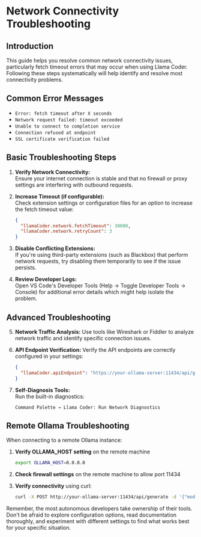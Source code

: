 # Network Connectivity Troubleshooting

## Introduction
This guide helps you resolve common network connectivity issues, particularly fetch timeout errors that may occur when using Llama Coder. Following these steps systematically will help identify and resolve most connectivity problems.

## Common Error Messages
- `Error: fetch timeout after X seconds`
- `Network request failed: timeout exceeded`
- `Unable to connect to completion service`
- `Connection refused at endpoint`
- `SSL certificate verification failed`

## Basic Troubleshooting Steps

1. **Verify Network Connectivity:**  
   Ensure your internet connection is stable and that no firewall or proxy settings are interfering with outbound requests.

2. **Increase Timeout (if configurable):**  
   Check extension settings or configuration files for an option to increase the fetch timeout value:
   ```json
   {
     "llamaCoder.network.fetchTimeout": 30000,
     "llamaCoder.network.retryCount": 3
   }
   ```

3. **Disable Conflicting Extensions:**  
   If you're using third-party extensions (such as Blackbox) that perform network requests, try disabling them temporarily to see if the issue persists.

4. **Review Developer Logs:**  
   Open VS Code's Developer Tools (Help → Toggle Developer Tools → Console) for additional error details which might help isolate the problem.

## Advanced Troubleshooting

5. **Network Traffic Analysis:**
   Use tools like Wireshark or Fiddler to analyze network traffic and identify specific connection issues.

6. **API Endpoint Verification:**
   Verify the API endpoints are correctly configured in your settings:
   ```json
   {
     "llamaCoder.apiEndpoint": "https://your-ollama-server:11434/api/generate"
   }
   ```

7. **Self-Diagnosis Tools:**  
   Run the built-in diagnostics:
   ```
   Command Palette → Llama Coder: Run Network Diagnostics
   ```

## Remote Ollama Troubleshooting

When connecting to a remote Ollama instance:

1. **Verify OLLAMA_HOST setting** on the remote machine
   ```bash
   export OLLAMA_HOST=0.0.0.0
   ```

2. **Check firewall settings** on the remote machine to allow port 11434

3. **Verify connectivity** using curl:
   ```bash
   curl -X POST http://your-ollama-server:11434/api/generate -d '{"model": "codellama:7b-code-q4_K_M", "prompt": "// function to add two numbers"}'
   ```

Remember, the most autonomous developers take ownership of their tools. Don't be afraid to explore configuration options, read documentation thoroughly, and experiment with different settings to find what works best for your specific situation.
